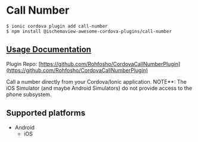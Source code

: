 # Call Number

```
$ ionic cordova plugin add call-number
$ npm install @ischemaview-awesome-cordova-plugins/call-number
```

## [Usage Documentation](https://danielsogl.gitbook.io/awesome-cordova-plugins/plugins/call-number/)

Plugin Repo: [https://github.com/Rohfosho/CordovaCallNumberPlugin](https://github.com/Rohfosho/CordovaCallNumberPlugin)

Call a number directly from your Cordova/Ionic application.
NOTE**: The iOS Simulator (and maybe Android Simulators) do not provide access to the phone subsystem.

## Supported platforms

- Android
  - iOS
  


